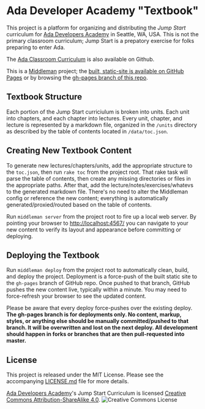 # Ada Developer Academy "Textbook"

This project is a platform for organizing and distributing the _Jump Start_ curriculum for [Ada Developers Academy](http://adadevelopersacademy.org) in Seattle, WA, USA. This is not the primary classroom curriculum; Jump Start is a prepatory exercise for folks preparing to enter Ada.

The [Ada Classroom Curriculum](https://github.com/Ada-Developers-Academy/textbook) is also available on Github.

This is a [Middleman](https://middlemanapp.com/) project; the [built, static-site is available on GitHub Pages](http://ada-developers-academy.github.io/jumpstart-textbook) or by browsing the [gh-pages branch of this repo](https://github.com/Ada-Developers-Academy/jumpstart-textbook/tree/gh-pages).

## Textbook Structure

Each portion of the Jump Start curriciulum is broken into units. Each unit into chapters, and each chapter into lectures. Every unit, chapter, and lecture is represented by a markdown file, organized in the `/units` directory as described by the table of contents located in `/data/toc.json`.

## Creating New Textbook Content

To generate new lectures/chapters/units, add the appropriate structure to the `toc.json`, then run `rake toc` from the project root. That rake task will parse the table of contents, then create any missing directories or files in the appropriate paths. After that, add the lecture/notes/exercises/whatevs to the generated markdown file. There's no need to alter the Middleman config or reference the new content; everything is automatically generated/proxied/routed based on the table of contents.

Run `middleman server` from the project root to fire up a local web server. By pointing your browser to [http://localhost:4567/](http://localhost:4567/) you can navigate to your new content to verify its layout and appearance before committing or deploying.

## Deploying the Textbook

Run `middleman deploy` from the project root to automatically clean, build, and deploy the project. Deployment is a force-push of the built static site to the `gh-pages` branch of GitHub repo. Once pushed to that branch, GitHub pushes the new content live, typically within a minute. You may need to force-refresh your browser to see the updated content.

Please be aware that every deploy force-pushes over the existing deploy. __The gh-pages branch is for deployments only. No content, markup, styles, or anything else should be manually committed/pushed to that branch. It will be overwritten and lost on the next deploy. All development should happen in forks or branches that are then pull-requested into master.__

## License

This project is released under the MIT License. Please see the accompanying [LICENSE.md](https://github.com/Ada-Developers-Academy/textbook/blob/master/LICENSE.md) file for more details.

[Ada Developers Academy](http://adadevelopersacademy.org)'s Jump Start Curriculum is licensed [Creative Commons Attribution-ShareAlike 4.0](http://creativecommons.org/licenses/by-sa/4.0/).
![Creative Commons License](http://i.creativecommons.org/l/by-sa/4.0/80x15.png)
